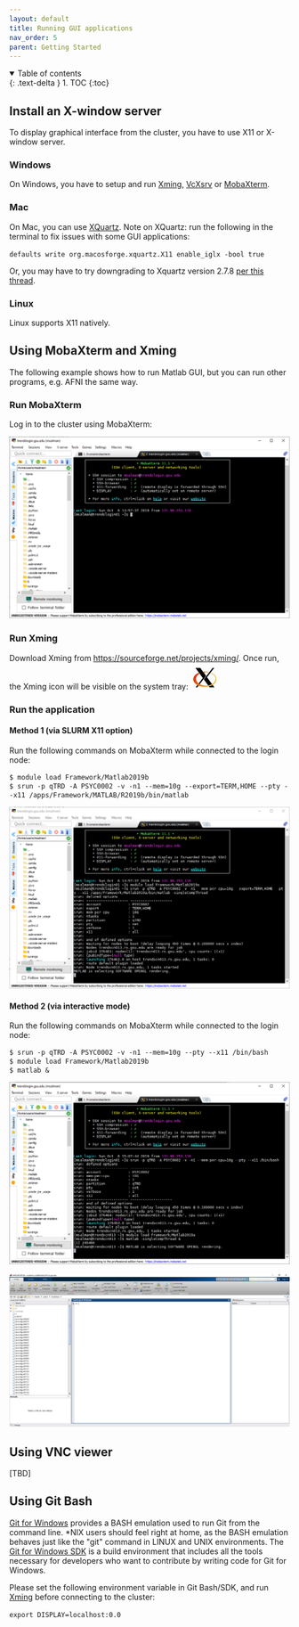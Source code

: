 ```yaml
---
layout: default
title: Running GUI applications
nav_order: 5
parent: Getting Started
---
```

<details open markdown="block">
  <summary>
    Table of contents
  </summary>
  {: .text-delta }
1. TOC
{:toc}
</details>

## Install an X-window server

To display graphical interface from the cluster, you have to use X11 or
X-window server.

### Windows

On Windows, you have to setup and run
[Xming](https://sourceforge.net/projects/xming/),
[VcXsrv](https://sourceforge.net/projects/vcxsrv/) or
[MobaXterm](https://mobaxterm.mobatek.net/).

### Mac

On Mac, you can use [XQuartz](https://www.xquartz.org/). Note on
XQuartz: run the following in the terminal to fix issues with some GUI
applications:

`defaults write org.macosforge.xquartz.X11 enable_iglx -bool true`

Or, you may have to try downgrading to Xquartz version 2.7.8 [per this
thread](https://bugs.freedesktop.org/show_bug.cgi?id=96433).

### Linux

Linux supports X11 natively.

## Using MobaXterm and Xming

The following example shows how to run Matlab GUI, but you can run other
programs, e.g. AFNI the same way.

### Run MobaXterm

Log in to the cluster using MobaXterm:

![Mobax3](/assets/images/mobax3.png)

### Run Xming

Download Xming from <https://sourceforge.net/projects/xming/>. Once run,
the Xming icon will be visible on the system tray:
![Xming](/assets/images/xming.png)

### Run the application

#### Method 1 (via SLURM X11 option)

Run the following commands on MobaXterm while connected to the login
node:

```
$ module load Framework/Matlab2019b
$ srun -p qTRD -A PSYC0002 -v -n1 --mem=10g --export=TERM,HOME --pty --x11 /apps/Framework/MATLAB/R2019b/bin/matlab
```

![matlab](/assets/images/mobax_matlab.png)

#### Method 2 (via interactive mode)

Run the following commands on MobaXterm while connected to the login
node:

```
$ srun -p qTRD -A PSYC0002 -v -n1 --mem=10g --pty --x11 /bin/bash 
$ module load Framework/Matlab2019b
$ matlab &
```

![matlab2](/assets/images/mobax_matlab2.png)

![Matlab_xming](/assets/images/matlab_xming.png)

## Using VNC viewer

[TBD]

## Using Git Bash

[Git for Windows](https://git-scm.com/downloads) provides a BASH
emulation used to run Git from the command line. \*NIX users should feel
right at home, as the BASH emulation behaves just like the "git" command
in LINUX and UNIX environments. The [Git for Windows SDK](https://github.com/git-for-windows/build-extra/releases) is a build
environment that includes all the tools necessary for developers who
want to contribute by writing code for Git for Windows.

Please set the following environment variable in Git Bash/SDK, and run
[Xming](https://sourceforge.net/projects/xming/) before connecting to the
cluster:

`export DISPLAY=localhost:0.0`